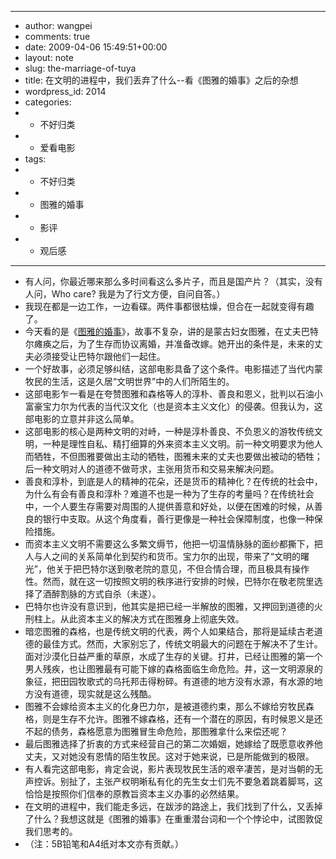 - ---
- author: wangpei
- comments: true
- date: 2009-04-06 15:49:51+00:00
- layout: note
- slug: the-marriage-of-tuya
- title: 在文明的进程中，我们丢弃了什么--看《图雅的婚事》之后的杂想
- wordpress_id: 2014
- categories:
- - 不好归类
- - 爱看电影
- tags:
- - 不好归类
- - 图雅的婚事
- - 影评
- - 观后感
- ---
- 有人问，你最近哪来那么多时间看这么多片子，而且是国产片？（其实，没有人问，Who care? 我是为了行文方便，自问自答。）
- 我现在都是一边工作，一边看碟。两件事都很枯燥，但合在一起就变得有趣了。
- 今天看的是《[图雅的婚事](http://www.hudong.com/wiki/%E3%80%8A%E5%9B%BE%E9%9B%85%E7%9A%84%E5%A9%9A%E4%BA%8B%E3%80%8B)》，故事不复杂，讲的是蒙古妇女图雅，在丈夫巴特尔瘫痪之后，为了生存而协议离婚，并准备改嫁。她开出的条件是，未来的丈夫必须接受让巴特尔跟他们一起住。
- 一个好故事，必须足够纠结，这部电影具备了这个条件。电影描述了当代内蒙牧民的生活，这是久居“文明世界”中的人们所陌生的。
- 这部电影乍一看是在夸赞图雅和森格等人的淳朴、善良和恩义，批判以石油小富豪宝力尔为代表的当代汉文化（也是资本主义文化）的侵袭。但我认为，这部电影的立意并非这么简单。
- 这部电影的核心是两种文明的对峙，一种是淳朴善良、不负恩义的游牧传统文明，一种是理性自私、精打细算的外来资本主义文明。前一种文明要求为他人而牺牲，不但图雅要做出主动的牺牲，图雅未来的丈夫也要做出被动的牺牲；后一种文明对人的道德不做苛求，主张用货币和交易来解决问题。
- 善良和淳朴，到底是人的精神的花朵，还是货币的精神化？在传统的社会中，为什么有会有善良和淳朴？难道不也是一种为了生存的考量吗？在传统社会中，一个人要生存需要对周围的人提供善意和好处，以便在困难的时候，从善良的银行中支取。从这个角度看，善行更像是一种社会保障制度，也像一种保险措施。
- 而资本主义文明不需要这么多繁文缛节，他把一切温情脉脉的面纱都撕下，把人与人之间的关系简单化到契约和货币。宝力尔的出现，带来了“文明的曙光”，他关于把巴特尔送到敬老院的意见，不但合情合理，而且极具有操作性。然而，就在这一切按照文明的秩序进行安排的时候，巴特尔在敬老院里选择了酒醉割脉的方式自杀（未遂）。
- 巴特尔也许没有意识到，他其实是把已经一半解放的图雅，又押回到道德的火刑柱上。从此资本主义的解决方式在图雅身上彻底失效。
- 暗恋图雅的森格，也是传统文明的代表，两个人如果结合，那将是延续古老道德的最佳方式。然而，大家别忘了，传统文明最大的问题在于解决不了生计。面对沙漠化日益严重的草原，水成了生存的关键。打井，已经让图雅的第一个男人残疾，也让图雅最有可能下嫁的森格面临生命危险。井，这一文明源泉的象征，把田园牧歌式的乌托邦击得粉碎。有道德的地方没有水源，有水源的地方没有道德，现实就是这么残酷。
- 图雅不会嫁给资本主义的化身巴力尔，是被道德约束，那么不嫁给穷牧民森格，则是生存不允许。图雅不嫁森格，还有一个潜在的原因，有时候恩义是还不起的债务，森格愿意为图雅冒生命危险，那图雅拿什么来偿还呢？
- 最后图雅选择了折衷的方式来经营自己的第二次婚姻，她嫁给了既愿意收养他丈夫，又对她没有恩情的陌生牧民。这对于她来说，已是所能做到的极限。
- 有人看完这部电影，肯定会说，影片表现牧民生活的艰辛凄苦，是对当朝的无声控诉。别扯了，主张产权明晰私有化的先生女士们先不要急着跳着脚骂，这恰恰是按照你们信奉的原教旨资本主义办事的必然结果。
- 在文明的进程中，我们能走多远，在跋涉的路途上，我们找到了什么，又丢掉了什么？我想这就是《图雅的婚事》在重重潜台词和一个个悖论中，试图敦促我们思考的。
- （注：5B铅笔和A4纸对本文亦有贡献。）
